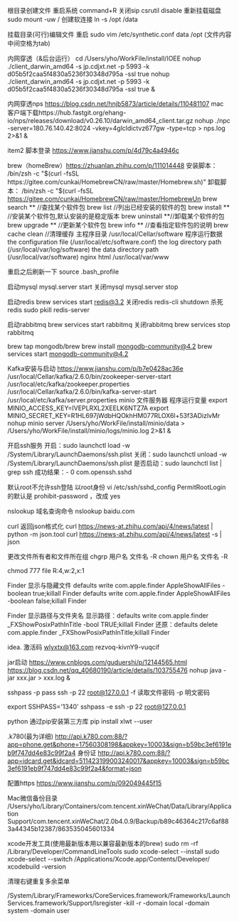 根目录创建文件
重启系统 command+R 
关闭sip csrutil disable
重新挂载磁盘  sudo mount -uw /
创建软连接 ln -s /opt /data

挂载目录(可行)编辑文件 重启
sudo vim /etc/synthetic.conf
data /opt (文件内容中间空格为tab)



内网穿透（&后台运行）
cd /Users/yho/WorkFile/install/IOEE
nohup ./client_darwin_amd64 -s jp.cdjxt.net -p 5993 -k d05b5f2caa5f4830a5236f30348d795a -ssl true 
nohup ./client_darwin_amd64 -s jp.cdjxt.net -p 5993 -k d05b5f2caa5f4830a5236f30348d795a -ssl true &

内网穿透nps
https://blog.csdn.net/hnjb5873/article/details/110481107
mac 客户端下载https://hub.fastgit.org/ehang-io/nps/releases/download/v0.26.10/darwin_amd64_client.tar.gz
nohup ./npc -server=180.76.140.42:8024 -vkey=4glcldictvz677gw -type=tcp > nps.log 2>&1 &

item2 脚本登录
https://www.jianshu.com/p/4d79c4a4946c

brew（homeBrew）https://zhuanlan.zhihu.com/p/111014448
安装脚本：
/bin/zsh -c "$(curl -fsSL https://gitee.com/cunkai/HomebrewCN/raw/master/Homebrew.sh)"
卸载脚本：
/bin/zsh -c "$(curl -fsSL https://gitee.com/cunkai/HomebrewCN/raw/master/HomebrewUn
brew search **  //查找某个软件包
brew list  //列出已经安装的软件的包
brew install ** //安装某个软件包,默认安装的是稳定版本
brew uninstall **//卸载某个软件的包
brew upgrade ** //更新某个软件包
brew info ** //查看指定软件包的说明
brew cache clean //清理缓存
主程序目录 /usr/local/Cellar/software
程序运行数据
the configuration file (/usr/local/etc/software.conf)
the log directory path (/usr/local/var/log/software)
the data directory path (/usr/local/var/software)
nginx html /usr/local/var/www

重启之后刷新一下 source .bash_profile

启动mysql mysql.server start
关闭mysql mysql.server stop

启动redis brew services start redis@3.2
关闭redis redis-cli shutdown
杀死redis sudo pkill redis-server

启动rabbitmq brew services start rabbitmq
关闭rabbitmq brew services stop rabbitmq

brew tap mongodb/brew
brew install mongodb-community@4.2
brew services start mongodb-community@4.2

Kafka安装与启动
    https://www.jianshu.com/p/b7e0428ac36e
    /usr/local/Cellar/kafka/2.6.0/bin/zookeeper-server-start /usr/local/etc/kafka/zookeeper.properties 
    /usr/local/Cellar/kafka/2.6.0/bin/kafka-server-start /usr/local/etc/kafka/server.properties 
minio 文件服务器
程序运行变量
export MINIO_ACCESS_KEY=IVEPLRXL2XEELK6NTZ7A
export MINIO_SECRET_KEY=R1HL697jWdbHQOkhHM077RLOX6l+53f3ADizlvMr
nohup minio server /Users/yho/WorkFile/install/minio/data > /Users/yho/WorkFile/install/minio/logs/minio.log 2>&1 &

开启ssh服务
开启：sudo launchctl load -w /System/Library/LaunchDaemons/ssh.plist
关闭：sudo launchctl unload -w /System/Library/LaunchDaemons/ssh.plist
是否启动：sudo launchctl list | grep ssh
成功结果：- 0 com.openssh.sshd

默认root不允许ssh登陆
以root身份 vi /etc/ssh/sshd_config
PermitRootLogin 的默认是 prohibit-password ，改成 yes

nslookup 域名查询命令
	nslookup baidu.com

curl 返回json格式化 
	curl https://news-at.zhihu.com/api/4/news/latest | python -m json.tool
	curl https://news-at.zhihu.com/api/4/news/latest -s | json

更改文件所有者和文件所在组
chgrp  用户名    文件名  -R
chown 用户名   文件名  -R

chmod 777 file
R:4,w:2,x:1

Finder 显示与隐藏文件
defaults write com.apple.finder AppleShowAllFiles -boolean true;killall Finder
defaults write com.apple.finder AppleShowAllFiles -boolean false;killall Finder

Finder 显示路径与文件夹名
显示路径：defaults write com.apple.finder _FXShowPosixPathInTitle -bool TRUE;killall Finder
还原：defaults delete com.apple.finder _FXShowPosixPathInTitle;killall Finder

idea. 激活码 
wlyxtx@163.com
rezvoq-kivnY9-vuqcif

jar启动 
https://www.cnblogs.com/guduershi/p/12144565.html
https://blog.csdn.net/qq_40680190/article/details/103755476
nohup java -jar xxx.jar > xxx.log &


sshpass -p pass ssh -p 22 root@127.0.0.1
-f  读取文件密码
-p 明文密码


export SSHPASS='1340'
sshpass -e ssh -p 22 root@127.0.0.1

python 通过pip安装第三方库
pip install xlwt --user


.k780(最为详细)
http://api.k780.com:88/?app=phone.get&phone=17560308198&appkey=10003&sign=b59bc3ef6191eb9f747dd4e83c99f2a4
身份证
http://api.k780.com:88/?app=idcard.get&idcard=511423199003240017&appkey=10003&sign=b59bc3ef6191eb9f747dd4e83c99f2a4&format=json

配置https
https://www.jianshu.com/p/092049445f15

Mac微信备份目录
/Users/yho/Library/Containers/com.tencent.xinWeChat/Data/Library/Application Support/com.tencent.xinWeChat/2.0b4.0.9/Backup/b89c46364c217c6af883a44345b12387/863535045601334

xcode开发工具(使用最新版本用以兼容最新版本的brew)
sudo rm -rf /Library/Developer/CommandLineTools
sudo xcode-select --install
sudo xcode-select --switch /Applications/Xcode.app/Contents/Developer/
xcodebuild -version



清理右键重复多余菜单

/System/Library/Frameworks/CoreServices.framework/Frameworks/LaunchServices.framework/Support/lsregister -kill -r -domain local -domain system -domain user